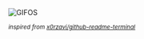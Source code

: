 <div align="justify">
<picture>
    <source media="(prefers-color-scheme: dark)" srcset="https://i.ibb.co/NpssNNF/output-gif.gif">
    <source media="(prefers-color-scheme: light)" srcset="https://i.ibb.co/NpssNNF/output-gif.gif">
    <img alt="GIFOS" src="https://i.ibb.co/NpssNNF/output-gif.gif">
</picture>

<sub><i>inspired from [x0rzavi/github-readme-terminal](https://github.com/x0rzavi/github-readme-terminal)</i></sub>

</div>

<!-- Image deletion URL: https://ibb.co/Y833ddN/6b32b341269d78005bae1e89dcb8e052 -->